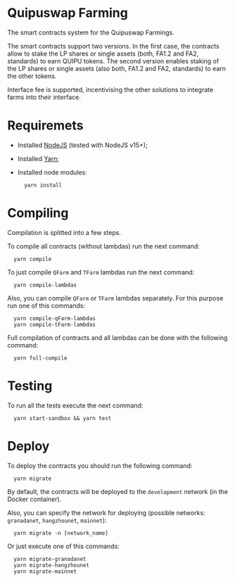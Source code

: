 # Quipuswap Farming

The smart contracts system for the Quipuswap Farmings.

The smart contracts support two versions. In the first case, the contracts
allow to stake the LP shares or single assets (both, FA1.2 and FA2, standards)
to earn QUIPU tokens. The second version enables staking of the LP shares or
single assets (also both, FA1.2 and FA2, standards) to earn the other tokens.

Interface fee is supported, incentivising the other solutions to integrate
farms into their interface.

# Requiremets

- Installed [NodeJS](https://nodejs.org/en/) (tested with NodeJS v15+);
- Installed [Yarn](https://classic.yarnpkg.com/lang/en/docs/install/#mac-stable);
- Installed node modules:

  ```shell
    yarn install
  ```

# Compiling

Compilation is splitted into a few steps.

To compile all contracts (without lambdas) run the next command:

```shell
  yarn compile
```

To just compile `QFarm` and `TFarm` lambdas run the next command:

```shell
  yarn compile-lambdas
```

Also, you can compile `QFarm` or `TFarm` lambdas separately. For this purpose
run one of this commands:

```shell
  yarn compile-qFarm-lambdas
  yarn compile-tFarm-lambdas
```

Full compilation of contracts and all lambdas can be done with the following
command:

```shell
  yarn full-compile
```

# Testing

To run all the tests execute the next command:

```shell
  yarn start-sandbox && yarn test
```

# Deploy

To deploy the contracts you should run the following command:

```shell
  yarn migrate
```

By default, the contracts will be deployed to the `development` network (in the
Docker container).

Also, you can specify the network for deploying (possible networks:
`granadanet`, `hangzhounet`, `mainnet`):

```shell
  yarn migrate -n [network_name]
```

Or just execute one of this commands:

```shell
  yarn migrate-granadanet
  yarn migrate-hangzhounet
  yarn migrate-mainnet
```
